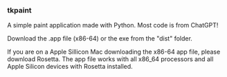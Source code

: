### tkpaint
A simple paint application made with Python. Most code is from ChatGPT!


Download the .app file (x86-64) or the exe from the "dist" folder. 

If you are on a Apple Sillicon Mac downloading the x86-64 app file, please download Rosetta. The app file works with all x86_64 processors and all Apple Silicon devices with Rosetta installed.


